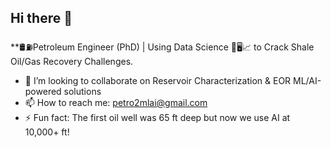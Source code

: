 ## Hi there 👋

**🛢️⛽Petroleum Engineer (PhD) | Using Data Science 🤖🖥️📈 to Crack Shale Oil/Gas Recovery Challenges.

- 👯 I’m looking to collaborate on Reservoir Characterization & EOR ML/AI-powered solutions
- 📫 How to reach me: petro2mlai@gmail.com
- ⚡ Fun fact: The first oil well was 65 ft deep but now we use AI at 10,000+ ft!

